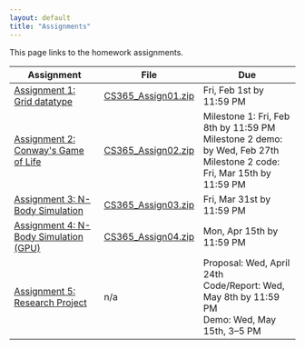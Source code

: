 ```yaml
---
layout: default
title: "Assignments"
---
```


This page links to the homework assignments.

Assignment | File | Due
---------- | ---- | ---
[Assignment 1: Grid datatype](assign01.html) | [CS365\_Assign01.zip](CS365_Assign01.zip) | Fri, Feb 1st by 11:59 PM
[Assignment 2: Conway's Game of Life](assign02.html) | [CS365\_Assign02.zip](CS365_Assign02.zip) | Milestone 1: Fri, Feb 8th by 11:59 PM<br>Milestone 2 demo: by Wed, Feb 27th<br>Milestone 2 code: Fri, Mar 15th by 11:59 PM
[Assignment 3: N-Body Simulation](assign03.html) | [CS365\_Assign03.zip](CS365_Assign03.zip) | Fri, Mar 31st by 11:59 PM
[Assignment 4: N-Body Simulation (GPU)](assign04.html) | [CS365\_Assign04.zip](CS365_Assign04.zip) | Mon, Apr 15th by 11:59 PM
[Assignment 5: Research Project](assign05.html) | n/a | Proposal: Wed, April 24th<br>Code/Report: Wed, May 8th by 11:59 PM<br>Demo: Wed, May 15th, 3&ndash;5 PM
